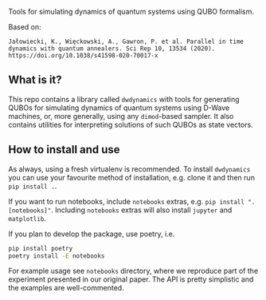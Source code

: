 Tools for simulating dynamics of quantum systems using QUBO formalism.

Based on:
```text
Jałowiecki, K., Więckowski, A., Gawron, P. et al. Parallel in time dynamics with quantum annealers. Sci Rep 10, 13534 (2020). https://doi.org/10.1038/s41598-020-70017-x
```

## What is it?

This repo contains a library called `dwdynamics` with tools for generating QUBOs for simulating dynamics of quantum systems using D-Wave machines, or, more generally, using any `dimod`-based sampler. It also contains utilities for interpreting solutions of such QUBOs as state vectors.

## How to install and use

As always, using a fresh virtualenv is recommended. To install `dwdynamics` you can use your favourite method of installation, e.g. clone it and then run `pip install .`.

If you want to run notebooks, include `notebooks` extras, e.g. `pip install ".[notebooks]"`. Including `notebooks` extras will also install `jupyter` and `matplotlib`.

If you plan to develop the package, use poetry, i.e.

```bash
pip install poetry
poetry install -E notebooks
```

For example usage see `notebooks` directory, where we reproduce part of the experiment presented in our original paper. The API is pretty simplistic and the examples are well-commented.
